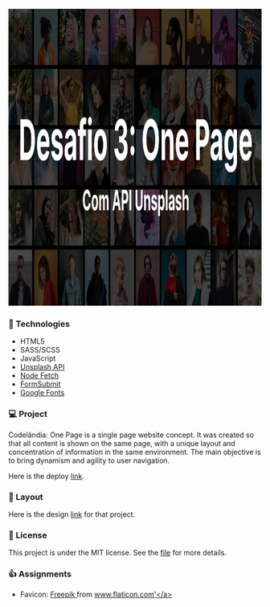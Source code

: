 <p align="center">
  <img height="590em" src="assets/to_readme/thumbnail.png"
</p>

### 🚀 Technologies
- HTML5
- SASS/SCSS
- JavaScript
- [Unsplash API](https://unsplash.com/documentation)
- [Node Fetch](https://github.com/node-fetch/node-fetch)
- [FormSubmit](https://formsubmit.co/)
- [Google Fonts](https://fonts.google.com/)

### 💻 Project
Codelândia: One Page is a single page website concept. It was created so that all content is shown on the same page, with a unique layout and concentration of information in the same environment. The main objective is to bring dynamism and agility to user navigation.

Here is the deploy [link](https://desafio3-onepage.vercel.app/).

### 🔖 Layout
Here is the design [link](https://www.figma.com/file/Yb9IBH56g7T1hdIyZ3BMNO/Desafios---Codel%C3%A2ndia?node-id=3738%3A2) for that project.

### 📝 License
This project is under the MIT license. See the [file](LICENSE) for more details.

### 👍 Assignments
- Favicon: <a href="https://www.freepik.com" title="Freepik"> Freepik </a> from <a href="https://www.flaticon.com/" title="Flaticon">www.flaticon.com'</a>
